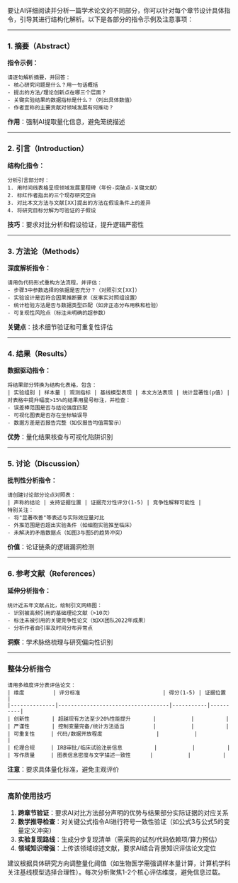 要让AI详细阅读并分析一篇学术论文的不同部分，你可以针对每个章节设计具体指令，引导其进行结构化解析。以下是各部分的指令示例及注意事项：

---

### **1. 摘要（Abstract）**
**指令示例：**
```
请逐句解析摘要，并回答：
- 核心研究问题是什么？用一句话概括
- 提出的方法/理论创新点在哪三个层面？
- 关键实验结果的数据指标是什么？（列出具体数值）
- 作者宣称的主要贡献对领域发展有何推动？
```
**作用**：强制AI提取量化信息，避免笼统描述

---

### **2. 引言（Introduction）**
**结构化指令：**
```
分析引言部分时：
1. 用时间线表格呈现领域发展里程碑（年份-突破点-关键文献）
2. 标红作者指出的三个现存研究空白
3. 对比本文方法与文献[XX]提出的方法在假设条件上的差异
4. 将研究目标分解为可验证的子假设
```
**技巧**：要求对比分析和假设验证，提升逻辑严密性

---

### **3. 方法论（Methods）**
**深度解析指令：**
```
请用伪代码形式重构方法流程，并评估：
- 步骤3中参数选择的依据是否充分？（对照引文[XX]）
- 实验设计是否符合因果推断要求（反事实对照组设置）
- 统计检验方法是否与数据类型匹配（如非正态分布用秩和检验）
- 可复现性风险点（标注未明确的超参数）
```
**关键点**：技术细节验证和可重复性评估

---

### **4. 结果（Results）**
**数据驱动指令：**
```
将结果部分转换为结构化表格，包含：
| 实验组别 | 样本量 | 观测指标 | 基线模型表现 | 本文方法表现 | 统计显著性(p值) |
对表格中提升幅度>15%的结果用星号标注，并检查：
- 误差棒范围是否与结论强度匹配
- 可视化图表是否存在坐标轴误导
- 数据方差是否报告完整（如仅报告均值需警示）
```
**优势**：量化结果核查与可视化陷阱识别

---

### **5. 讨论（Discussion）**
**批判性分析指令：**
```
请创建讨论部分论点对照表：
| 声称的结论 | 支持证据位置 | 证据充分性评分(1-5) | 竞争性解释可能性 | 
特别关注：
- 将"显著改善"等表述与实际效应量对比
- 外推范围是否超出实验条件（如细胞实验推至临床）
- 未解决的矛盾数据点（如图3与图5的趋势冲突）
```
**价值**：论证链条的逻辑漏洞检测

---

### **6. 参考文献（References）**
**延伸分析指令：**
```
统计近五年文献占比，绘制引文网络图：
- 识别被高频引用的基础理论文献（>10次）
- 标注未被引用的关键竞争性论文（如XX团队2022年成果）
- 分析作者自引率及时间分布异常点
```
**洞察**：学术脉络梳理与研究偏向性识别

---

### **整体分析指令**
```
请用多维度评分表评估论文：
| 维度         | 评分标准                          | 得分(1-5) | 证据位置 |
|--------------|-----------------------------------|-----------|----------|
| 创新性       | 超越现有方法至少20%性能提升       |           |          |
| 严谨性       | 控制变量完备/统计方法适当         |           |          |
| 可重复性     | 代码/数据开放程度                 |           |          |
| 伦理合规     | IRB审批/临床试验注册信息          |           |          |
| 写作质量     | 图表信息密度与文字描述一致性      |           |          |
```
**注意**：要求具体量化标准，避免主观评价

---

### **高阶使用技巧**
1. **跨章节验证**：要求AI对比方法部分声明的优势与结果部分实际证据的对应关系
2. **数学推导检查**：对关键公式指令AI进行符号一致性验证（如公式3与公式5的变量定义冲突）
3. **实验复现路线**：生成分步复现清单（需采购的试剂/代码依赖项/算力预估）
4. **领域知识增强**：上传该领域综述文献，要求AI结合背景知识评估论文定位

建议根据具体研究方向调整量化阈值（如生物医学需强调样本量计算，计算机学科关注基线模型选择合理性）。每次分析聚焦1-2个核心评估维度，避免信息过载。